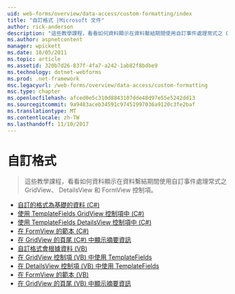 ```yaml
---
uid: web-forms/overview/data-access/custom-formatting/index
title: "自訂格式 |Microsoft 文件"
author: rick-anderson
description: "這些教學課程，看看如何資料顯示在資料繫結期間使用自訂事件處理常式之 GridView、 DetailsView 和 FormView 控制項。"
ms.author: aspnetcontent
manager: wpickett
ms.date: 10/05/2011
ms.topic: article
ms.assetid: 320b7d26-837f-4fa7-a242-1ab82f8bdbe9
ms.technology: dotnet-webforms
ms.prod: .net-framework
msc.legacyurl: /web-forms/overview/data-access/custom-formatting
msc.type: chapter
ms.openlocfilehash: afced0e5c310d8843107dde48d97e55e5242dd13
ms.sourcegitcommit: 9a9483aceb34591c97451997036a9120c3fe2baf
ms.translationtype: MT
ms.contentlocale: zh-TW
ms.lasthandoff: 11/10/2017
---
```

<a name="custom-formatting"></a>自訂格式
====================
> 這些教學課程，看看如何資料顯示在資料繫結期間使用自訂事件處理常式之 GridView、 DetailsView 和 FormView 控制項。


- [自訂的格式為基礎的資料 (C#)](custom-formatting-based-upon-data-cs.md)
- [使用 TemplateFields GridView 控制項中 (C#)](using-templatefields-in-the-gridview-control-cs.md)
- [使用 TemplateFields DetailsView 控制項中 (C#)](using-templatefields-in-the-detailsview-control-cs.md)
- [在 FormView 的範本 (C#)](using-the-formview-s-templates-cs.md)
- [在 GridView 的頁尾 (C#) 中顯示摘要資訊](displaying-summary-information-in-the-gridview-s-footer-cs.md)
- [自訂格式會根據資料 (VB)](custom-formatting-based-upon-data-vb.md)
- [在 GridView 控制項 (VB) 中使用 TemplateFields](using-templatefields-in-the-gridview-control-vb.md)
- [在 DetailsView 控制項 (VB) 中使用 TemplateFields](using-templatefields-in-the-detailsview-control-vb.md)
- [在 FormView 的範本 (VB)](using-the-formview-s-templates-vb.md)
- [在 GridView 的頁尾 (VB) 中顯示摘要資訊](displaying-summary-information-in-the-gridview-s-footer-vb.md)
